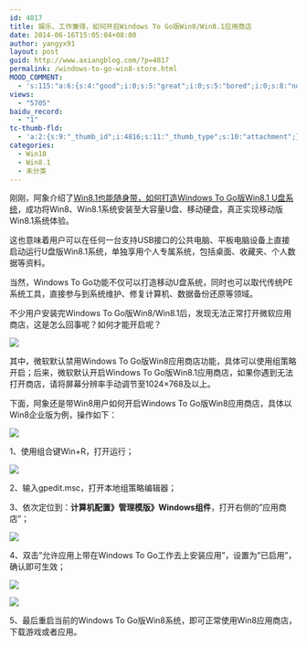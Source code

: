 ```yaml
---
id: 4817
title: 娱乐、工作兼得，如何开启Windows To Go版Win8/Win8.1应用商店
date: 2014-06-16T15:05:04+08:00
author: yangyx91
layout: post
guid: http://www.axiangblog.com/?p=4817
permalink: /windows-to-go-win8-store.html
MOOD_COMMENT:
  - 's:115:"a:6:{s:4:"good";i:0;s:5:"great";i:0;s:5:"bored";i:0;s:8:"nonsense";i:0;s:13:"notunderstand";i:0;s:7:"passing";i:0;}";'
views:
  - "5705"
baidu_record:
  - "1"
tc-thumb-fld:
  - 'a:2:{s:9:"_thumb_id";i:4816;s:11:"_thumb_type";s:10:"attachment";}'
categories:
  - Win10
  - Win8.1
  - 未分类
---
```

刚刚，阿象介绍了<a href="http://www.axiangblog.com/windows-to-go-win8-1.html" target="_blank" rel="nofollow" >Win8.1也能随身带，如何打造Windows To Go版Win8.1 U盘系统</a>，成功将Win8、Win8.1系统安装至大容量U盘、移动硬盘，真正实现移动版Win8.1系统体验。 

这也意味着用户可以在任何一台支持USB接口的公共电脑、平板电脑设备上直接启动运行U盘版Win8.1系统，单独享用个人专属系统，包括桌面、收藏夹、个人数据等资料。 

当然，Windows To Go功能不仅可以打造移动U盘系统，同时也可以取代传统PE系统工具，直接参与到系统维护、修复计算机、数据备份还原等领域。 

不少用户安装完Windows To Go版Win8/Win8.1后，发现无法正常打开微软应用商店，这是怎么回事呢？如何才能开启呢？ 

![](http://www.axiangblog.com/wp-content/uploads/2014/06/061614_1505_Wi1.jpg) 

其中，微软默认禁用Windows To Go版Win8应用商店功能，具体可以使用组策略开启；后来，微软默认开启Windows To Go版Win8.1应用商店，如果你遇到无法打开商店，请将屏幕分辨率手动调节至1024&#215;768及以上。 

下面，阿象还是带Win8用户如何开启Windows To Go版Win8应用商店，具体以Win8企业版为例，操作如下： 

![](http://www.axiangblog.com/wp-content/uploads/2014/06/061614_1505_Wi2.jpg) 

1、使用组合键Win+R，打开运行； 

![](http://www.axiangblog.com/wp-content/uploads/2014/06/061614_1505_Wi3.jpg) 

2、输入gpedit.msc，打开本地组策略编辑器； 

3、依次定位到：**计算机配置》管理模版》Windows组件**，打开右侧的&#8221;应用商店&#8221;； 

![](http://www.axiangblog.com/wp-content/uploads/2014/06/061614_1505_Wi4.jpg) 

4、双击&#8221;允许应用上带在Windows To Go工作去上安装应用&#8221;，设置为&#8221;已启用&#8221;，确认即可生效； 

![](http://www.axiangblog.com/wp-content/uploads/2014/06/061614_1505_Wi5.jpg) 

![](http://www.axiangblog.com/wp-content/uploads/2014/06/061614_1505_Wi6.jpg) 

5、最后重启当前的Windows To Go版Win8系统，即可正常使用Win8应用商店，下载游戏或者应用。